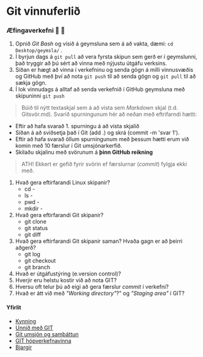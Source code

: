 # Git vinnuferlið

### Æfingaverkefni :running: :running:

1. Opnið *Git Bash* og vísið á geymsluna sem á að vakta, dæmi:  ```cd Desktop/geymsla/``` . 
2. Í byrjun dags á ```git pull``` að vera fyrsta skipun sem gerð er í geymslunni, það tryggir að þú sért að vinna með nýjustu útgáfu verksins. 
3. Síðan er hægt að vinna í verkefninu og senda gögn á milli vinnusvæðis og GitHub með því að nota  ```git push``` til að senda gögn og ```git pull```  til að sækja gögn. 
4. Í lok vinnudags á alltaf að senda verkefnið í GitHub geymsluna með skipuninni ```git push``` 

> Búið til nýtt textaskjal sem á að vista sem *Markdown* skjal (t.d. Gitsvör.md). Svarið spurningunum hér að neðan með eftrifarndi hætti:

* Eftir að hafa svarað 1. spurningu á að vista skjalið
* Síðan á að sviðsetja það í Git (add .) og skrá (commit -m 'svar 1'). 
* Eftir að hafa svarað öllum spurningunum með þessum hætti erum við komin með 10 færslur í Git umsjónarkerfið. 
* Skilaðu skjalinu með svörunum á **þinn GitHub reikning**

> ATH! Ekkert er gefið fyrir svörin ef færslurnar (*commit*) fylgja ekki með.

1. Hvað gera eftirfarandi Linux skipanir?
	* cd -
	* ls -
	* pwd -
	* mkdir -
2. Hvað gera eftirfarandi Git skipanir?
	* git clone
	* git status
	* git diff
3. Hvað gera eftirfarandi Git skipanir saman? Hvaða gagn er að þeirri aðgerð?
	* git log
	* git checkout
	* git branch
4. 	Hvað er útgáfustýring (e.version control)? 
5.	Hverjir eru helstu kostir við að nota GIT?
6.	Hversu oft telur þú að eigi að gera færslur *commit* í verkefni?
7.	Hvað er átt við með *"Working directory"*?" og *"Staging area"* í GIT?



#### Yfirlit
* [Kynning](README.md)
* [Unnið með GIT](Git.md)
* [Git umsjón og samþáttun](Umsjón.md)
* [GIT hópverkefnavinna](Hópverkefnavinna.md)
* [Bjargir](Bjargir.md)
